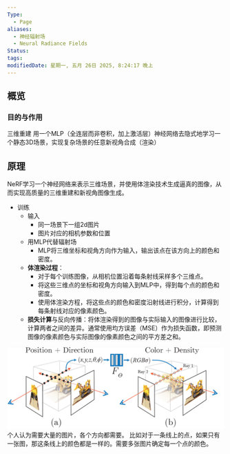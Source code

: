 ```yaml
---
Type:
  - Page
aliases:
  - 神经辐射场
  - Neural Radiance Fields
Status: 
tags: 
modifiedDate: 星期一, 五月 26日 2025, 8:24:17 晚上
---
```


## 概览

### 目的与作用

三维重建
用一个MLP（全连层而非卷积，加上激活层）神经网络去隐式地学习一个静态3D场景，实现复杂场景的任意新视角合成（渲染）

## 原理

NeRF学习一个神经网络来表示三维场景，并使用体渲染技术生成逼真的图像，从而实现高质量的三维重建和新视角图像生成。
- 训练
    - 输入
        - 同一场景下一组2d图片
        - 图片对应的相机参数和位置
    - 用MLP代替辐射场
        - MLP将三维坐标和视角方向作为输入，输出该点在该方向上的颜色和密度。
    - **体渲染过程**：
        - 对于每个训练图像，从相机位置沿着每条射线采样多个三维点。
        - 将这些三维点的坐标和视角方向输入到MLP中，得到每个点的颜色和密度。
        - 使用体渲染方程，将这些点的颜色和密度沿射线进行积分，计算得到每条射线对应的像素颜色。
    - **损失计算**与反向传播：将体渲染得到的图像与实际输入的图像进行比较，计算两者之间的差异。通常使用均方误差（MSE）作为损失函数，即预测图像的像素颜色与实际图像的像素颜色之间的平方差之和。

![](assets/2024-07-31-1.png)
个人认为需要大量的图片，各个方向都需要。
比如对于一条线上的点，如果只有一张图，那这条线上的颜色都是一样的。需要多张图片确定每一个点的颜色。
